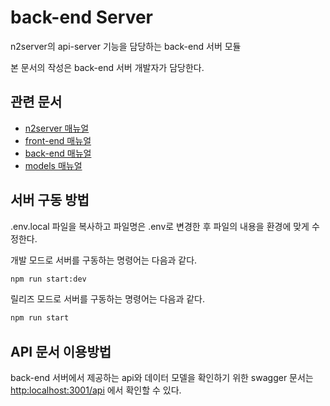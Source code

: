 # back-end Server
n2server의 api-server 기능을 담당하는 back-end 서버 모듈

본 문서의 작성은 back-end 서버 개발자가 담당한다.

## 관련 문서
* [n2server 매뉴얼](https://github.com/ByunMooYoung/n2server)
* [front-end 매뉴얼](https://github.com/ByunMooYoung/n2server/tree/main/front-end)
* [back-end 매뉴얼](https://github.com/ByunMooYoung/n2server/tree/main/back-end)
* [models 매뉴얼](https://github.com/ByunMooYoung/n2server/tree/main/models)

## 서버 구동 방법
.env.local 파일을 복사하고 파일명은 .env로 변경한 후 파일의 내용을 환경에 맞게 수정한다. 

개발 모드로 서버를 구동하는 명령어는 다음과 같다.
```bash
npm run start:dev
```

릴리즈 모드로 서버를 구동하는 명령어는 다음과 같다.
```bash
npm run start
```

## API 문서 이용방법
back-end 서버에서 제공하는 api와 데이터 모델을 확인하기 위한 swagger 문서는 <a href="http:localhost:3001/api" target="_blank">http:localhost:3001/api</a> 에서 확인할 수 있다.